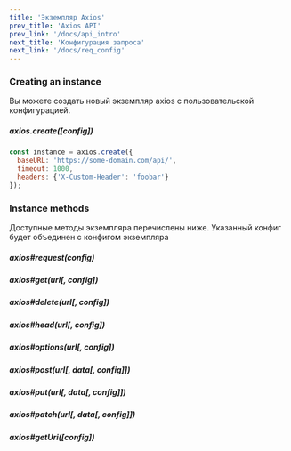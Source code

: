 ```yaml
---
title: 'Экземпляр Axios'
prev_title: 'Axios API'
prev_link: '/docs/api_intro'
next_title: 'Конфигурация запроса'
next_link: '/docs/req_config'
---
```


### Creating an instance

Вы можете создать новый экземпляр axios с пользовательской конфигурацией.

##### axios.create([config])

```js
const instance = axios.create({
  baseURL: 'https://some-domain.com/api/',
  timeout: 1000,
  headers: {'X-Custom-Header': 'foobar'}
});
```

### Instance methods

Доступные методы экземпляра перечислены ниже. Указанный конфиг будет объединен с конфигом экземпляра

##### axios#request(config)
##### axios#get(url[, config])
##### axios#delete(url[, config])
##### axios#head(url[, config])
##### axios#options(url[, config])
##### axios#post(url[, data[, config]])
##### axios#put(url[, data[, config]])
##### axios#patch(url[, data[, config]])
##### axios#getUri([config])